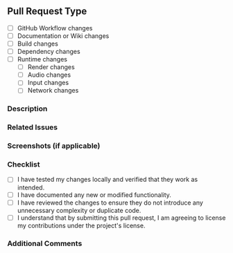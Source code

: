 ## Pull Request Type
<!-- Please select which type of change this most aligns with. If more than one type fits, please select multiple. -->
- [ ] GitHub Workflow changes
- [ ] Documentation or Wiki changes
- [ ] Build changes
- [ ] Dependency changes
- [ ] Runtime changes
  - [ ] Render changes
  - [ ] Audio changes
  - [ ] Input changes
  - [ ] Network changes

### Description
<!-- Below this comment, add a brief overview of the changes introduced by this pull request. Include any relevant context or background information. -->

### Related Issues
<!-- If this pull request will fix an issue, please link it below this comment. Say something like, "Fixes #83" where #83 is the issue number. -->

### Screenshots (if applicable)
<!-- Please add any relevant screenshots or images to show the changes made, if applicable. Remove this section if it does not apply. -->

### Checklist
<!-- Please review the following checklist before submitting your pull request -->

- [ ] I have tested my changes locally and verified that they work as intended.
- [ ] I have documented any new or modified functionality.
- [ ] I have reviewed the changes to ensure they do not introduce any unnecessary complexity or duplicate code.
- [ ] I understand that by submitting this pull request, I am agreeing to license my contributions under the project's license.

### Additional Comments
<!-- Add any additional comments, notes, or concerns that you want to communicate to us. -->
